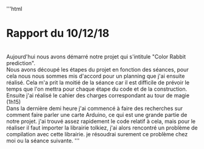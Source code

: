 '''html
# Rapport du 10/12/18
  <br>
  Aujourd'hui nous avons démarré notre projet qui s'intitule "Color Rabbit prediction".
  <br>
  Nous avons découpé les étapes du projet en fonction des séances, pour cela nous nous sommes mis d'accord pour un planning que j'ai ensuite réalisé. Cela m'a prit la moitié de la séance car il est difficile de prévoir le temps que l'on mettra pour chaque étape du code et de la construction.
  <br>
  Ensuite j'ai réalisé le cahier des charges correspondant au tour de magie (1h15)
  <br>
  Dans la dernière demi heure j'ai commencé à faire des recherches sur comment faire parler une carte Arduino, ce qui est une grande partie de notre projet. j'ai trouvé assez rapidement le code relatif à cela, mais pour le réaliser il faut importer la librairie tolkiez, j'ai alors rencontré un problème de compilation avec cette librairie. je résoudrai surement ce problème chez moi ou la séance suivante.
'''

